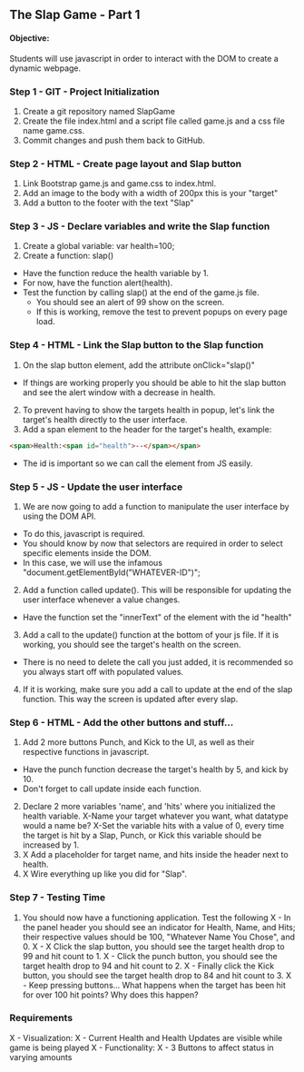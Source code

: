 ## The Slap Game - Part 1

#### Objective:
Students will use javascript in order to interact with the DOM to create a dynamic webpage.

### Step 1 - GIT - Project Initialization

1. Create a git repository named SlapGame
2. Create the file index.html and a script file called game.js and a css file name game.css.
3. Commit changes and push them back to GitHub.

### Step 2 - HTML - Create page layout and Slap button

1. Link Bootstrap game.js and game.css to index.html.
2. Add an image to the body with a width of 200px this is your "target"
3. Add a button to the footer with the text "Slap"

### Step 3 - JS - Declare variables and write the Slap function

1. Create a global variable: var health=100;
2. Create a function: slap()
  - Have the function reduce the health variable by 1.
  - For now, have the function alert(health).
  - Test the function by calling slap() at the end of the game.js file. 
    - You should see an alert of 99 show on the screen.
    - If this is working, remove the test to prevent popups on every page load.

### Step 4 - HTML - Link the Slap button to the Slap function

1. On the slap button element, add the attribute onClick="slap()"
  - If things are working properly you should be able to hit the slap button and see the
  alert window with a decrease in health.
2. To prevent having to show the targets health in popup, let's link the target's health directly to the user interface.
3. Add a span element to the header for the target's health, example: 
```html
<span>Health:<span id="health">--</span></span>
```
  - The id is important so we can call the element from JS easily.

### Step 5 - JS - Update the user interface

1. We are now going to add a function to manipulate the user interface by using the DOM API.
  - To do this, javascript is required.
  - You should know by now that selectors are required in order to select specific elements inside the DOM.
  - In this case, we will use the infamous "document.getElementById("WHATEVER-ID")";
2. Add a function called update(). This will be responsible for updating the user interface whenever a value changes.
  - Have the function set the "innerText" of the element with the id "health"
3. Add a call to the update() function at the bottom of your js file. If it is working, you should see the target's health on the screen.
  - There is no need to delete the call you just added, it is recommended so you always start off with populated values.
4. If it is working, make sure you add a call to update at the end of the slap function. This way the screen is updated after every slap.


### Step 6 - HTML - Add the other buttons and stuff...

1. Add 2 more buttons Punch, and Kick to the UI, as well as their respective functions in javascript.
  - Have the punch function decrease the target's health by 5, and kick by 10.
  - Don't forget to call update inside each function.
2. Declare 2 more variables 'name', and 'hits' where you initialized the health variable. 
  X-Name your target whatever you want, what datatype would a name be?
  X-Set the variable hits with a value of 0, every time the target is hit by a Slap, Punch, or Kick
    this variable should be increased by 1.
3. X Add a placeholder for target name, and hits inside the header next to health.
4. X Wire everything up like you did for "Slap".

### Step 7 - Testing Time
1. You should now have a functioning application. Test the following
  X  - In the panel header you should see an indicator for Health, Name, and Hits; their respective values should be 100, "Whatever Name       You Chose", and 0.
   X -  X Click the slap button, you should see the target health drop to 99 and hit count to 1.
   X - Click the punch button, you should see the target health drop to 94 and hit count to 2.
   X - Finally click the Kick button, you should see the target health drop to 84 and hit count to 3.
   X - Keep pressing buttons... What happens when the target has been hit for over 100 hit points? Why does this happen?

### Requirements   
 X - Visualization: 
      X  - Current Health and Health Updates are visible while game is being played
   X - Functionality: 
     X   - 3 Buttons to affect status in varying amounts


